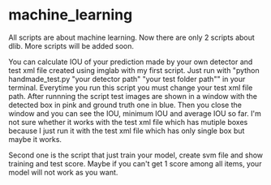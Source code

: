 # machine_learning
All scripts are about machine learning.
Now there are only 2 scripts about dlib.
More scripts will be added soon.

You can calculate IOU of your prediction made by your own detector and test xml file created using imglab with my first script.
Just run with "python handmade_test.py "your detector path" "your test folder path"" in your terminal.
Everytime you run this script you must change your test xml file path.
After runnning the script test images are shown in a window with the detected box in pink and ground truth one in blue.
Then you close the window and you can see the IOU, minimum IOU and average IOU so far.
I'm not sure whether it works with the test xml file which has mutiple boxes because I just run it with the test xml file which has only single box but maybe it works.

Second one is the script that just train your model, create svm file and show training and test score.
Maybe if you can't get 1 score among all items, your model will not work as you want.
